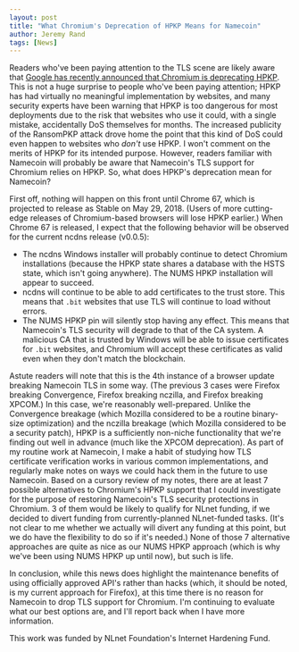 ```yaml
---
layout: post
title: "What Chromium's Deprecation of HPKP Means for Namecoin"
author: Jeremy Rand
tags: [News]
---
```


Readers who've been paying attention to the TLS scene are likely aware that [Google has recently announced that Chromium is deprecating HPKP](https://scotthelme.co.uk/the-death-knell-for-hpkp/).  This is not a huge surprise to people who've been paying attention; HPKP has had virtually no meaningful implementation by websites, and many security experts have been warning that HPKP is too dangerous for most deployments due to the risk that websites who use it could, with a single mistake, accidentally DoS themselves for months.  The increased publicity of the RansomPKP attack drove home the point that this kind of DoS could even happen to websites who *don't* use HPKP.  I won't comment on the merits of HPKP for its intended purpose.  However, readers familiar with Namecoin will probably be aware that Namecoin's TLS support for Chromium relies on HPKP.  So, what does HPKP's deprecation mean for Namecoin?

First off, nothing will happen on this front until Chrome 67, which is projected to release as Stable on May 29, 2018.  (Users of more cutting-edge releases of Chromium-based browsers will lose HPKP earlier.)  When Chrome 67 is released, I expect that the following behavior will be observed for the current ncdns release (v0.0.5):

* The ncdns Windows installer will probably continue to detect Chromium installations (because the HPKP state shares a database with the HSTS state, which isn't going anywhere).  The NUMS HPKP installation will appear to succeed.
* ncdns will continue to be able to add certificates to the trust store.  This means that `.bit` websites that use TLS will continue to load without errors.
* The NUMS HPKP pin will silently stop having any effect.  This means that Namecoin's TLS security will degrade to that of the CA system.  A malicious CA that is trusted by Windows will be able to issue certificates for `.bit` websites, and Chromium will accept these certificates as valid even when they don't match the blockchain.

Astute readers will note that this is the 4th instance of a browser update breaking Namecoin TLS in some way.  (The previous 3 cases were Firefox breaking Convergence, Firefox breaking nczilla, and Firefox breaking XPCOM.)  In this case, we're reasonably well-prepared.  Unlike the Convergence breakage (which Mozilla considered to be a routine binary-size optimization) and the nczilla breakage (which Mozilla considered to be a security patch), HPKP is a sufficiently non-niche functionality that we're finding out well in advance (much like the XPCOM deprecation).  As part of my routine work at Namecoin, I make a habit of studying how TLS certificate verification works in various common implementations, and regularly make notes on ways we could hack them in the future to use Namecoin.  Based on a cursory review of my notes, there are at least 7 possible alternatives to Chromium's HPKP support that I could investigate for the purpose of restoring Namecoin's TLS security protections in Chromium.  3 of them would be likely to qualify for NLnet funding, if we decided to divert funding from currently-planned NLnet-funded tasks.  (It's not clear to me whether we actually will divert any funding at this point, but we do have the flexibility to do so if it's needed.)  None of those 7 alternative approaches are quite as nice as our NUMS HPKP approach (which is why we've been using NUMS HPKP up until now), but such is life.

In conclusion, while this news does highlight the maintenance benefits of using officially approved API's rather than hacks (which, it should be noted, is my current approach for Firefox), at this time there is no reason for Namecoin to drop TLS support for Chromium.  I'm continuing to evaluate what our best options are, and I'll report back when I have more information.

This work was funded by NLnet Foundation's Internet Hardening Fund.

